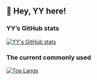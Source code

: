 ## :wave: Hey, YY here! 
### YY’s GitHub stats
[![YY's GitHub stats](https://github-readme-stats.vercel.app/api?username=YYGod0120&theme=tokyonight )](https://github.com/anuraghazra/github-readme-stats)
### The current commonly used
[![Top Langs](https://github-readme-stats.vercel.app/api/top-langs/?username=YYGod0120&layout=compact)](https://github.com/anuraghazra/github-readme-stats)


<!--
**YYGod0120/YYGod0120** is a ✨ _special_ ✨ repository because its `README.md` (this file) appears on your GitHub profile.

Here are some ideas to get you started:

- 🔭 I’m currently working on ...
- 🌱 I’m currently learning ...
- 👯 I’m looking to collaborate on ...
- 🤔 I’m looking for help with ...
- 💬 Ask me about ...
- 📫 How to reach me: ...
- 😄 Pronouns: ...
- ⚡ Fun fact: ...
-->
